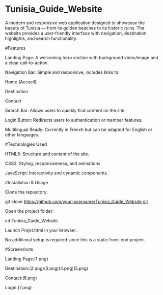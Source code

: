 # Tunisia_Guide_Website

A modern and responsive web application designed to showcase the beauty of Tunisia — from its golden beaches to its historic ruins.
The website provides a user-friendly interface with navigation, destination highlights, and search functionality.

#Features

Landing Page: A welcoming hero section with background video/image and a clear call-to-action.

Navigation Bar: Simple and responsive, includes links to:

Home (Accueil)

Destination

Contact

Search Bar: Allows users to quickly find content on the site.

Login Button: Redirects users to authentication or member features.

Multilingual Ready: Currently in French but can be adapted for English or other languages.

#Technologies Used

HTML5: Structure and content of the site.

CSS3: Styling, responsiveness, and animations.

JavaScript: Interactivity and dynamic components.

#Installation & Usage

Clone the repository:

git clone https://github.com/your-username/Tunisia_Guide_Website.git


Open the project folder:

cd Tunisia_Guide_Website


Launch Projet.html in your browser.

No additional setup is required since this is a static front-end project.

#Screenshots

Landing Page:(1.png)

Destination:(2.png)(3.png)(4.png)(5.png)

Contact:(6.png)

Login:(7.png)
